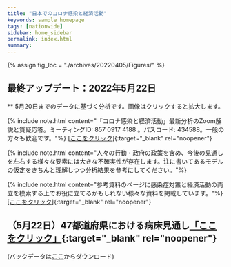 ```yaml
---
title: "日本でのコロナ感染と経済活動"
keywords: sample homepage
tags: [nationwide]
sidebar: home_sidebar
permalink: index.html
summary:
---
```


{% assign fig_loc = "./archives/20220405/Figures/" %}

## 最終アップデート：2022年5月22日
** 5月20日までのデータに基づく分析です。画像はクリックすると拡大します。

<!--{% include link_to_code.html %}-->

{% include note.html content="「コロナ感染と経済活動」最新分析のZoom解説と質疑応答。ミーティングID: 857 0917 4188 。パスコード: 434588。一般の方々も歓迎です。"%}
[[ここをクリック]](https://u-tokyo-ac-jp.zoom.us/j/85709174188?pwd=cm5pTjJ0ZU9nelpWUkU3N2tyOGZLZz09){:target="_blank" rel="noopener"}

{% include note.html content="人々の行動・政府の政策を含め、今後の見通しを左右する様々な要素には大きな不確実性が存在します。注に書いてあるモデルの仮定をきちんと理解しつつ分析結果を参考にしてください。"%}

{% include note.html content="参考資料のページに感染症対策と経済活動の両立を模索する上でお役に立てるかもしれない様々な資料を掲載しています。"%}
[[ここをクリック]](https://covid19outputjapan.github.io/JP/resources.html){:target="_blank" rel="noopener"}

## （5月22日）47都道府県における病床見通し[「ここをクリック」](./files/NakataOkamoto_Outlook_20220522.pdf){:target="_blank" rel="noopener"}

(バックデータは[ここ](./files/47Outlook_backdata_0522.xlsx)からダウンロード)







